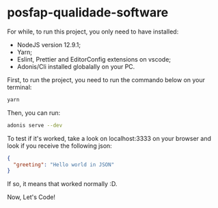 # posfap-qualidade-software

For while, to run this project, you only need to have installed:

- NodeJS version 12.9.1;
- Yarn;
- Eslint, Prettier and EditorConfig extensions on vscode;
- Adonis/Cli installed globalally on your PC.

First, to run the project, you need to run the commando below on your terminal:

```sh
yarn
```

Then, you can run:

```sh
adonis serve --dev
```

To test if it's worked, take a look on localhost:3333 on your browser and look if you receive the following json:

```json
{
  "greeting": "Hello world in JSON"
}
```

If so, it means that worked normally :D.

Now, Let's Code!
